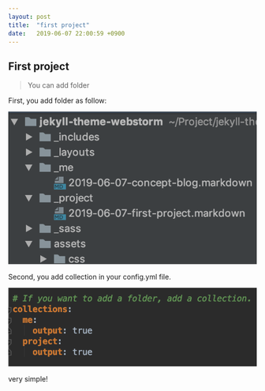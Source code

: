 ```yaml
---
layout: post
title:  "first project"
date:   2019-06-07 22:00:59 +0900
---
```


## First project


> You can add folder

First, you add folder as follow:

![first image](/assets/image/project-2019-06-07-first-project/add-folder.png)

Second, you add collection in your config.yml file.

![second image](/assets/image/project-2019-06-07-first-project/add-folder-config.png)

very simple!

